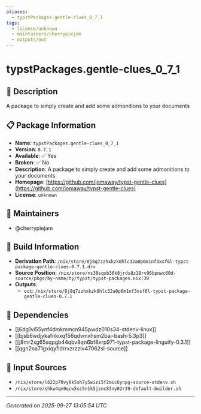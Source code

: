 ```yaml
---
aliases:
  - typstPackages.gentle-clues_0_7_1
tags:
  - license/unknown
  - maintainers/cherrypiejam
  - outputs/out
---
```


# typstPackages.gentle-clues_0_7_1

## 📝 Description

A package to simply create and add some admonitions to your documents

## 📋 Package Information

- **Name**: `typstPackages.gentle-clues_0_7_1`
- **Version**: `0.7.1`
- **Available**: ✅ Yes
- **Broken**: ✅ No
- **Description**: A package to simply create and add some admonitions to your documents
- **Homepage**: [https://github.com/jomaway/typst-gentle-clues](https://github.com/jomaway/typst-gentle-clues)
- **License**: `unknown`
## 👥 Maintainers

- @cherrypiejam


## 🔧 Build Information

- **Derivation Path**: `/nix/store/8j8q7zzhxkzk0hlc32a0p6m1nf3xsf6l-typst-package-gentle-clues-0.7.1.drv`
- **Source Position**: `/nix/store/ns30sqxb36k8jrds8z18rv96bpnwc60d-source/pkgs/by-name/ty/typst/typst-packages.nix:39`
- **Outputs**:
  - `out`:  `/nix/store/8j8q7zzhxkzk0hlc32a0p6m1nf3xsf6l-typst-package-gentle-clues-0.7.1`

## 🔗 Dependencies

- [[6dg1vi55ynf4dmkmmcn945pwdz010s34-stdenv-linux]]
- [[bjsb6wdjykafnkixq156qdvmxhsm2bai-bash-5.3p3]]
- [[j8mr2xg65sqpgb44qbv8qn6bf8xrp971-typst-package-linguify-0.3.1]]
- [[qgn2na71gxiqyfldrrxzrzzlv47062sl-source]]

## 📁 Input Sources

- `/nix/store/l622p70vy8k5sh7y5wizi5f2mic6ynpg-source-stdenv.sh`
- `/nix/store/shkw4qm9qcw5sc5n1k5jznc83ny02r39-default-builder.sh`

---
*Generated on 2025-09-27 13:05:54 UTC*
